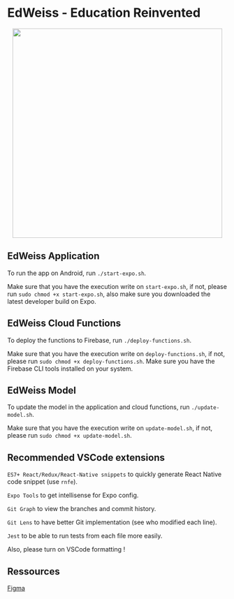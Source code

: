 # EdWeiss - Education Reinvented
<p align="center">
    <img src="https://github.com/user-attachments/assets/e99269de-b772-4064-8a23-1c5cc9cfa896" width="480">
</p>

## EdWeiss Application
To run the app on Android, run `./start-expo.sh`.

Make sure that you have the execution write on `start-expo.sh`, if not, please run `sudo chmod +x start-expo.sh`, also make sure you downloaded the latest developer build on Expo.

## EdWeiss Cloud Functions
To deploy the functions to Firebase, run `./deploy-functions.sh`.

Make sure that you have the execution write on `deploy-functions.sh`, if not, please run `sudo chmod +x deploy-functions.sh`.
Make sure you have the Firebase CLI tools installed on your system.

## EdWeiss Model
To update the model in the application and cloud functions, run `./update-model.sh`.

Make sure that you have the execution write on `update-model.sh`, if not, please run `sudo chmod +x update-model.sh`.

## Recommended VSCode extensions
`ES7+ React/Redux/React-Native snippets` to quickly generate React Native code snippet (use `rnfe`).

`Expo Tools` to get intellisense for Expo config.

`Git Graph` to view the branches and commit history.

`Git Lens` to have better Git implementation (see who modified each line).

`Jest` to be able to run tests from each file more easily.

Also, please turn on VSCode formatting !

## Ressources
[Figma](https://www.figma.com/design/BBD2dqgIbEF96IhNpyv7MW/EdWeiss?node-id=0-1&t=qQd63l3nEltoppuT-1)
